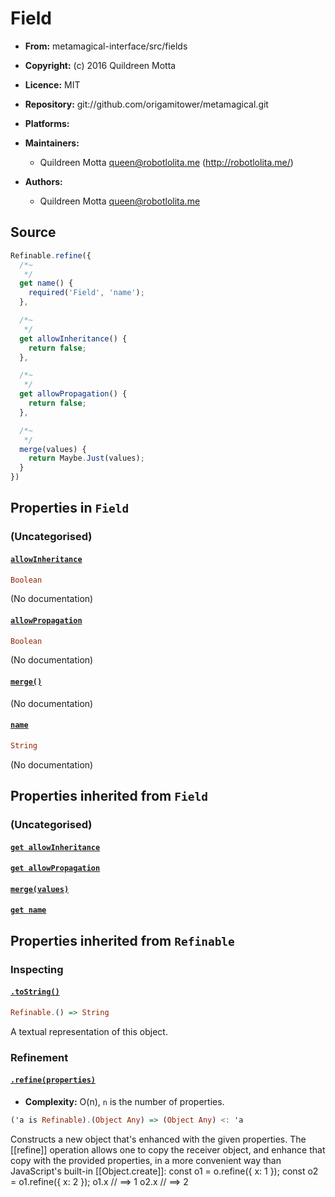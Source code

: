 

# Field






  - **From:**
    metamagical-interface/src/fields
  - **Copyright:**
    (c) 2016 Quildreen Motta
  - **Licence:**
    MIT
  - **Repository:**
    git://github.com/origamitower/metamagical.git
  - **Platforms:**
    
  - **Maintainers:**
      - Quildreen Motta <queen@robotlolita.me> (http://robotlolita.me/)
  - **Authors:**
      - Quildreen Motta <queen@robotlolita.me>



 


## Source


```javascript
Refinable.refine({
  /*~
   */
  get name() {
    required('Field', 'name');
  },

  /*~
   */
  get allowInheritance() {
    return false;
  },

  /*~
   */
  get allowPropagation() {
    return false;
  },

  /*~
   */
  merge(values) {
    return Maybe.Just(values);
  }
})
```




## Properties in `Field`




### (Uncategorised)




#### [`allowInheritance`](stability/allowInheritance)



```haskell
Boolean
```

(No documentation)



#### [`allowPropagation`](stability/allowPropagation)



```haskell
Boolean
```

(No documentation)



#### [`merge()`](stability/merge)



(No documentation)



#### [`name`](stability/name)



```haskell
String
```

(No documentation)






## Properties inherited from `Field`




### (Uncategorised)




#### [`get allowInheritance`](stability/allowInheritance)







#### [`get allowPropagation`](stability/allowPropagation)







#### [`merge(values)`](stability/merge)







#### [`get name`](stability/name)










## Properties inherited from `Refinable`




### Inspecting




#### [`.toString()`](stability/toString)



```haskell
Refinable.() => String
```

A textual representation of this object.





### Refinement




#### [`.refine(properties)`](stability/refine)

  - **Complexity:**
    O(n), `n` is the number of properties.

```haskell
('a is Refinable).(Object Any) => (Object Any) <: 'a
```

Constructs a new object that's enhanced with the given properties.
The [[refine]] operation allows one to copy the receiver object,
and enhance that copy with the provided properties, in a more
convenient way than JavaScript's built-in [[Object.create]]:
    const o1 = o.refine({ x: 1 });
    const o2 = o1.refine({ x: 2 });
    o1.x  // ==> 1
    o2.x  // ==> 2








